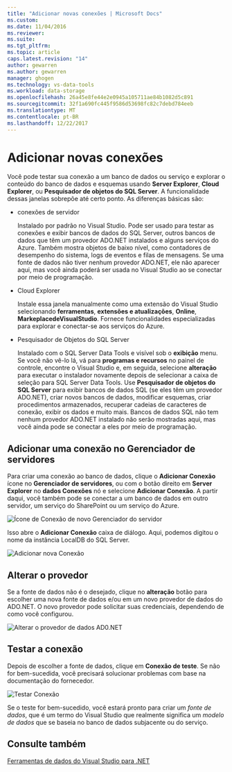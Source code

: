 ```yaml
---
title: "Adicionar novas conexões | Microsoft Docs"
ms.custom: 
ms.date: 11/04/2016
ms.reviewer: 
ms.suite: 
ms.tgt_pltfrm: 
ms.topic: article
caps.latest.revision: "14"
author: gewarren
ms.author: gewarren
manager: ghogen
ms.technology: vs-data-tools
ms.workload: data-storage
ms.openlocfilehash: 26a45e8fe44e2e0945a105711ae84b1082d5c891
ms.sourcegitcommit: 32f1a690fc445f9586d53698fc82c7debd784eeb
ms.translationtype: MT
ms.contentlocale: pt-BR
ms.lasthandoff: 12/22/2017
---
```

# <a name="add-new-connections"></a>Adicionar novas conexões

Você pode testar sua conexão a um banco de dados ou serviço e explorar o conteúdo do banco de dados e esquemas usando **Server Explorer**, **Cloud Explorer**, ou **Pesquisador de objetos do SQL Server**. A funcionalidade dessas janelas sobrepõe até certo ponto. As diferenças básicas são:

- conexões de servidor

   Instalado por padrão no Visual Studio. Pode ser usado para testar as conexões e exibir bancos de dados do SQL Server, outros bancos de dados que têm um provedor ADO.NET instalados e alguns serviços do Azure. Também mostra objetos de baixo nível, como contadores de desempenho do sistema, logs de eventos e filas de mensagens. Se uma fonte de dados não tiver nenhum provedor ADO.NET, ele não aparecer aqui, mas você ainda poderá ser usada no Visual Studio ao se conectar por meio de programação.

- Cloud Explorer

   Instale essa janela manualmente como uma extensão do Visual Studio selecionando **ferramentas**, **extensões e atualizações**, **Online**, **MarkeplacedeVisualStudio**. Fornece funcionalidades especializadas para explorar e conectar-se aos serviços do Azure.

- Pesquisador de Objetos do SQL Server

   Instalado com o SQL Server Data Tools e visível sob o **exibição** menu. Se você não vê-lo lá, vá para **programas e recursos** no painel de controle, encontre o Visual Studio e, em seguida, selecione **alteração** para executar o instalador novamente depois de selecionar a caixa de seleção para SQL Server Data Tools. Use **Pesquisador de objetos do SQL Server** para exibir bancos de dados SQL (se eles têm um provedor ADO.NET), criar novos bancos de dados, modificar esquemas, criar procedimentos armazenados, recuperar cadeias de caracteres de conexão, exibir os dados e muito mais. Bancos de dados SQL não tem nenhum provedor ADO.NET instalado não serão mostradas aqui, mas você ainda pode se conectar a eles por meio de programação.

## <a name="add-a-connection-in-server-explorer"></a>Adicionar uma conexão no Gerenciador de servidores

Para criar uma conexão ao banco de dados, clique o **Adicionar Conexão** ícone no **Gerenciador de servidores**, ou com o botão direito em **Server Explorer** no **dados Conexões** nó e selecione **Adicionar Conexão**. A partir daqui, você também pode se conectar a um banco de dados em outro servidor, um serviço do SharePoint ou um serviço do Azure.

![Ícone de Conexão de novo Gerenciador do servidor](../data-tools/media/raddata-server-explorer-new-connection-icon.png "raddata ícone de Conexão nova do Server Explorer")

Isso abre o **Adicionar Conexão** caixa de diálogo. Aqui, podemos digitou o nome da instância LocalDB do SQL Server.  

![Adicionar nova Conexão](../data-tools/media/raddata-add-new-connection-dialog.png "raddata adicionar nova caixa de diálogo de Conexão")  

## <a name="change-the-provider"></a>Alterar o provedor

Se a fonte de dados não é o desejado, clique no **alteração** botão para escolher uma nova fonte de dados e/ou em um novo provedor de dados do ADO.NET. O novo provedor pode solicitar suas credenciais, dependendo de como você configurou.

![Alterar o provedor de dados AD0.NET](../data-tools/media/raddata-change-ad0.net-data-provider.png "raddata provedor de dados de alteração de AD0.NET")

## <a name="test-the-connection"></a>Testar a conexão

Depois de escolher a fonte de dados, clique em **Conexão de teste**. Se não for bem-sucedida, você precisará solucionar problemas com base na documentação do fornecedor.

![Testar Conexão](../data-tools/media/raddata-test-connection.png "raddata Conexão de teste")

Se o teste for bem-sucedido, você estará pronto para criar um *fonte de dados*, que é um termo do Visual Studio que realmente significa um *modelo de dados* que se baseia no banco de dados subjacente ou do serviço.

## <a name="see-also"></a>Consulte também

[Ferramentas de dados do Visual Studio para .NET](../data-tools/visual-studio-data-tools-for-dotnet.md)